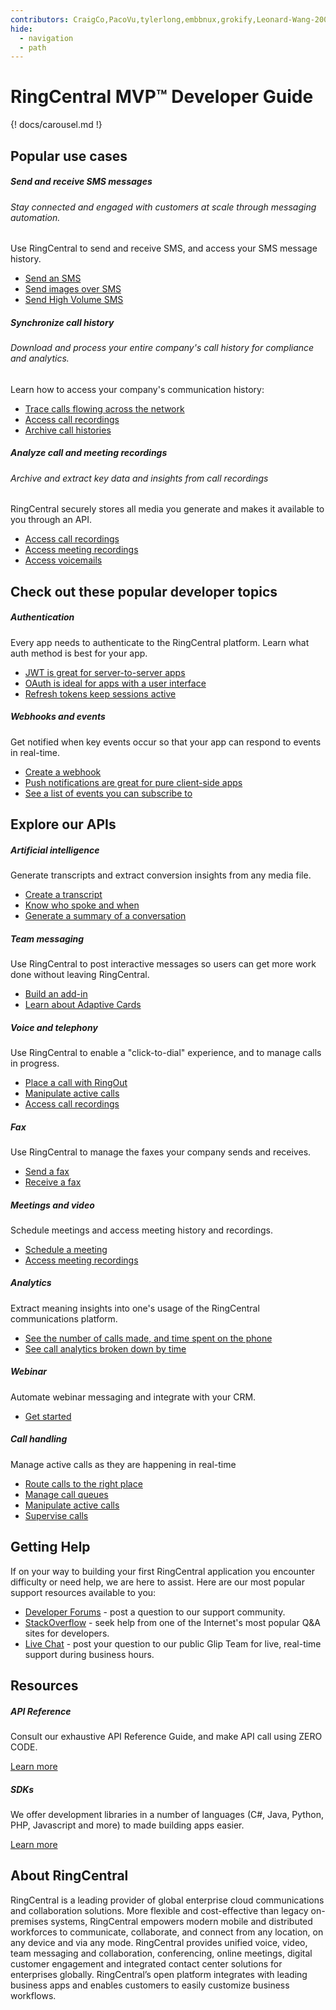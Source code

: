 ```yaml
---
contributors: CraigCo,PacoVu,tylerlong,embbnux,grokify,Leonard-Wang-2000,dibyenduroy,howie-chen
hide:
  - navigation
  - path
---
```


# RingCentral MVP™ Developer Guide

{! docs/carousel.md !}

## Popular use cases

<div class="row row-cols-1 row-cols-md-3 mb-3">
  <div class="col">

  <div class="card bg-light bg-gradient h-100">
    <div class="card-body pt-0 pb-0">
      <h5 class="h3 card-title">Send and receive SMS messages</h5>
      <h6 class="h4 card-subtitle mt-0 mb-2">Stay connected and engaged with customers at scale through messaging automation.</h6>
      <p class="card-text">Use RingCentral to send and receive SMS, and access your SMS message history.</p>
      <ul class="pl-0 ml-4 pb-2">
        <li><a href="./messaging/sms/sending-sms/" class="card-link">Send an SMS</a></li>
        <li><a href="./messaging/sms/sending-images/" class="card-link">Send images over SMS</a></li>
        <li><a href="./messaging/sms/high-volume/sending-highvolume-sms" class="card-link">Send High Volume SMS</a></li>
      </ul>
    </div>
  </div>

  </div>
  <div class="col">

  <div class="card bg-light bg-gradient h-100">
    <div class="card-body pt-0 pb-0">
      <h5 class="h3 card-title">Synchronize call history</h5>
      <h6 class="h4 card-subtitle mt-0 mb-2">Download and process your entire company's call history for compliance and analytics.</h6>
      <p class="card-text">Learn how to access your company's communication history:</p>
      <ul class="pl-0 ml-4 pb-2">
        <li><a href="./voice/call-log/details" class="card-link">Trace calls flowing across the network</a></li>
        <li><a href="./voice/call-log/recordings" class="card-link">Access call recordings</a></li>
        <li><a href="./voice/call-log/archival" class="card-link">Archive call histories</a></li>
      </ul>
    </div>
  </div>

  </div>
  <div class="col">

  <div class="card bg-light bg-gradient h-100">
    <div class="card-body pt-0 pb-0">
      <h5 class="h3 card-title">Analyze call and meeting recordings</h5>
      <h6 class="h4 card-subtitle mt-0 mb-2">Archive and extract key data and insights from call recordings</h6>
      <p class="card-text">RingCentral securely stores all media you generate and makes it available to you through an API.</p>
      <ul class="pl-0 ml-4 pb-2">
        <li><a href="./voice/call-log/recordings/" class="card-link">Access call recordings</a></li>
        <li><a href="./video/api/meeting-history/" class="card-link">Access meeting recordings</a></li>
        <li><a href="./messaging/message-store/working-with-message-store/" class="card-link">Access voicemails</a></li>
      </ul>
    </div>
  </div>

  </div>
</div>

## Check out these popular developer topics

<div class="row row-cols-1 row-cols-md-2 mb-3">
  <div class="col">

  <div class="card h-100">
    <div class="card-body pt-0 pb-0">
      <h5 class="h5 card-title">Authentication</h5>
      <p class="card-text">Every app needs to authenticate to the RingCentral platform. Learn what auth method is best for your app.</p>
      <ul class="pl-0 ml-4">
      <li><a href="./authentication/jwt/quick-start/" class="card-link">JWT is great for server-to-server apps</a></li>
      <li><a href="./authentication/quick-start/" class="card-link">OAuth is ideal for apps with a user interface</a></li>
      <li><a href="./authentication/refresh-tokens/" class="card-link">Refresh tokens keep sessions active</a></li>
      </ul>
    </div>
  </div>

  </div>
  <div class="col">

  <div class="card h-100">
    <div class="card-body pt-0 pb-0">
      <h5 class="h5 card-title">Webhooks and events</h5>
      <p class="card-text">Get notified when key events occur so that your app can respond to events in real-time.</p>
      <ul class="pl-0 ml-4">
      <li><a href="./notifications/webhooks/creating-webhooks/" class="card-link">Create a webhook</a></li>
      <li><a href="./notifications/push-notifications/pubnub/" class="card-link">Push notifications are great for pure client-side apps</a></li>
      <li><a href="https://developers.ringcentral.com/api-reference/Account-Presence-Event" class="card-link">See a list of events you can subscribe to</a></li>
      </ul>
    </div>
  </div>

  </div>
</div>

## Explore our APIs

<div class="row row-cols-1 row-cols-md-4 mb-3">
  <div class="col">

  <div class="card h-100">
    <div class="card-body pt-0 pb-0">
      <h5 class="h5 card-title">Artificial intelligence</h5>
      <p class="card-text">Generate transcripts and extract conversion insights from any media file.</p>
      <ul class="pl-0 ml-4">
        <li><a href="./ai/speech-to-text/" class="card-link">Create a transcript</a></li>
        <li><a href="./ai/speaker-diarization/" class="card-link">Know who spoke and when</a></li>
        <li><a href="./ai/text-summary/" class="card-link">Generate a summary of a conversation</a></li>
      </ul>
    </div>
  </div>

  </div>
  <div class="col">

  <div class="card h-100">
    <div class="card-body pt-0 pb-0">
      <h5 class="h5 card-title">Team messaging</h5>
      <p class="card-text">Use RingCentral to post interactive messages so users can get more work done without leaving RingCentral.</p>
      <ul class="pl-0 ml-4">
      <li><a href="./team-messaging/add-ins/creation/" class="card-link">Build an add-in</a></li>
      <li><a href="./team-messaging/adaptive-cards/" class="card-link">Learn about Adaptive Cards</a></li>
      </ul>
    </div>
  </div>

  </div>
  <div class="col">

  <div class="card h-100">
    <div class="card-body pt-0 pb-0">
      <h5 class="h5 card-title">Voice and telephony</h5>
      <p class="card-text">Use RingCentral to enable a "click-to-dial" experience, and to manage calls in progress.</p>
      <ul class="pl-0 ml-4">
      <li><a href="./voice/ringout/" class="card-link">Place a call with RingOut</a></li>
      <li><a href="./voice/call-control/" class="card-link">Manipulate active calls</a></li>
      <li><a href="./voice/call-log/recordings/" class="card-link">Access call recordings</a></li>
      </ul>
    </div>
  </div>
  
  </div>
  <div class="col">
  
  <div class="card h-100">
    <div class="card-body pt-0 pb-0">
      <h5 class="h5 card-title">Fax</h5>
      <p class="card-text">Use RingCentral to manage the faxes your company sends and receives.</p>
      <ul class="pl-0 ml-4">
      <li><a href="./messaging/fax/sending-faxes/" class="card-link">Send a fax</a></li>
      <li><a href="./messaging/fax/receiving-faxes/" class="card-link">Receive a fax</a></li>
      </ul>
    </div>
  </div>
  
  </div>
</div>

<div class="row row-cols-1 row-cols-md-4 mb-3">
  <div class="col">

  <div class="card h-100">
    <div class="card-body pt-0 pb-0">
      <h5 class="h5 card-title">Meetings and video</h5>
      <p class="card-text">Schedule meetings and access meeting history and recordings.</p>
      <ul class="pl-0 ml-4">
      <li><a href="./meetings/quick-start/" class="card-link">Schedule a meeting</a></li>
      <li><a href="https://developers.ringcentral.com/api-reference/Meeting-Recordings/listAccountMeetingRecordings" class="card-link">Access meeting recordings</a></li>
      </ul>
    </div>
  </div>

  </div>
  <div class="col">

  <div class="card h-100">
    <div class="card-body pt-0 pb-0">
      <h5 class="h5 card-title">Analytics</h5>
      <p class="card-text">Extract meaning insights into one's usage of the RingCentral communications platform.</p>
      <ul class="pl-0 ml-4">
      <li><a href="./analytics/aggregate" class="card-link">See the number of calls made, and time spent on the phone</a></li>
      <li><a href="./analytics/timeline" class="card-link">See call analytics broken down by time</a></li>
      </ul>
    </div>
  </div>

  </div>
  <div class="col">

  <div class="card h-100">
    <div class="card-body pt-0 pb-0">
      <h5 class="h5 card-title">Webinar</h5>
      <p class="card-text">Automate webinar messaging and integrate with your CRM.</p>
      <ul class="pl-0 ml-4">
        <li><a href="./webinar/quick-start/" class="card-link">Get started</a></li>
      </ul>
    </div>
  </div>

  </div>
  <div class="col">
  
  <div class="card h-100">
    <div class="card-body pt-0 pb-0">
      <h5 class="h5 card-title">Call handling</h5>
      <p class="card-text">Manage active calls as they are happening in real-time</p>
      <ul class="pl-0 ml-4">
      <li><a href="./voice/call-routing" class="card-link">Route calls to the right place</a></li>
      <li><a href="./voice/call-routing/manual/call-queues" class="card-link">Manage call queues</a></li>
      <li><a href="./voice/call-control" class="card-link">Manipulate active calls</a></li>
      <li><a href="./voice/supervision" class="card-link">Supervise calls</a></li>
      </ul>
    </div>
  </div>
  
  </div>
</div>

## Getting Help

If on your way to building your first RingCentral application you encounter difficulty or need help, we are here to assist. Here are our most popular support resources available to you:

* [Developer Forums](https://devcommunity.ringcentral.com/) - post a question to our support community.
* [StackOverflow](http://stackoverflow.com/questions/tagged/ringcentral) - seek help from one of the Internet's most popular Q&A sites for developers.
* [Live Chat](https://developer.ringcentral.com/community.html) - post your question to our public Glip Team for live, real-time support during business hours.

## Resources

<div class="row row-cols-1 row-cols-md-2 mb-3">
  <div class="col">

  <div class="card h-100">
    <div class="card-body">
      <h5 class="h5 card-title">API Reference</h5>
      <p class="card-text">Consult our exhaustive API Reference Guide, and make API call using ZERO CODE.</p>
      <a href="https://developer.ringcentral.com/api-reference" class="btn btn-primary">Learn more</a>
    </div>
  </div>
  
  </div>
  <div class="col">
  
  <div class="card h-100">
    <div class="card-body">
      <h5 class="h5 card-title">SDKs</h5>
      <p class="card-text">We offer development libraries in a number of languages (C#, Java, Python, PHP, Javascript and more) to made building apps easier.</p>
      <a href="https://developer.ringcentral.com/library/sdks.html" class="btn btn-primary">Learn more</a>
    </div>
  </div>
  
  </div>
</div>

## About RingCentral

RingCentral is a leading provider of global enterprise cloud communications and collaboration solutions. More flexible and cost-effective than legacy on-premises systems, RingCentral empowers modern mobile and distributed workforces to communicate, collaborate, and connect from any location, on any device and via any mode. RingCentral provides unified voice, video, team messaging and collaboration, conferencing, online meetings, digital customer engagement and integrated contact center solutions for enterprises globally. RingCentral’s open platform integrates with leading business apps and enables customers to easily customize business workflows.
